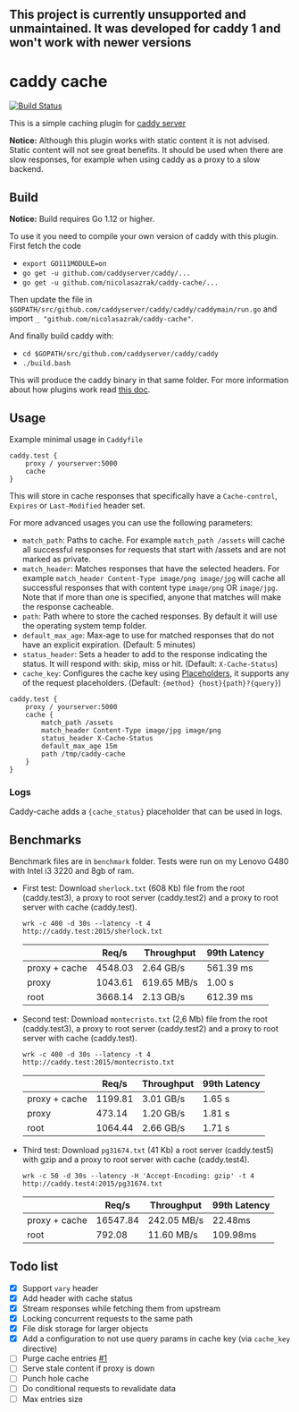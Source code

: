 ## This project is currently unsupported and unmaintained. It was developed for caddy 1 and won't work with newer versions


# caddy cache

[![Build Status](https://travis-ci.org/nicolasazrak/caddy-cache.svg?branch=master)](https://travis-ci.org/nicolasazrak/caddy-cache)

This is a simple caching plugin for [caddy server](https://caddyserver.com/)

**Notice:** Although this plugin works with static content it is not advised. Static content will not see great benefits. It should be used when there are slow responses, for example when using caddy as a proxy to a slow backend.

## Build

**Notice:** Build requires Go 1.12 or higher.

To use it you need to compile your own version of caddy with this plugin. First fetch the code

- `export GO111MODULE=on`
- `go get -u github.com/caddyserver/caddy/...`
- `go get -u github.com/nicolasazrak/caddy-cache/...`

Then update the file in `$GOPATH/src/github.com/caddyserver/caddy/caddy/caddymain/run.go` and import `_ "github.com/nicolasazrak/caddy-cache"`.

And finally build caddy with:

- `cd $GOPATH/src/github.com/caddyserver/caddy/caddy`
- `./build.bash`

This will produce the caddy binary in that same folder. For more information about how plugins work read [this doc](https://github.com/caddyserver/caddy/wiki/Writing-a-Plugin:-Directives). 

## Usage

Example minimal usage in `Caddyfile`

```
caddy.test {
    proxy / yourserver:5000
    cache
}
```

This will store in cache responses that specifically have a `Cache-control`, `Expires` or `Last-Modified` header set.

For more advanced usages you can use the following parameters: 

- `match_path`: Paths to cache. For example `match_path /assets` will cache all successful responses for requests that start with /assets and are not marked as private.
- `match_header`: Matches responses that have the selected headers. For example `match_header Content-Type image/png image/jpg` will cache all successful responses that with content type `image/png` OR `image/jpg`. Note that if more than one is specified, anyone that matches will make the response cacheable. 
- `path`: Path where to store the cached responses. By default it will use the operating system temp folder.
- `default_max_age`: Max-age to use for matched responses that do not have an explicit expiration. (Default: 5 minutes)
- `status_header`: Sets a header to add to the response indicating the status. It will respond with: skip, miss or hit. (Default: `X-Cache-Status`)
- `cache_key`: Configures the cache key using [Placeholders](https://caddyserver.com/docs/placeholders), it supports any of the request placeholders. (Default: `{method} {host}{path}?{query}`)

```
caddy.test {
    proxy / yourserver:5000
    cache {
        match_path /assets
        match_header Content-Type image/jpg image/png
        status_header X-Cache-Status
        default_max_age 15m
        path /tmp/caddy-cache
    }
}
```


### Logs

Caddy-cache adds a `{cache_status}` placeholder that can be used in logs.

## Benchmarks

Benchmark files are in `benchmark` folder. Tests were run on my Lenovo G480 with Intel i3 3220 and 8gb of ram.

- First test: Download `sherlock.txt` (608 Kb) file from the root (caddy.test3), a proxy to root server (caddy.test2) and a proxy to root server with cache (caddy.test).

    `wrk -c 400 -d 30s --latency -t 4 http://caddy.test:2015/sherlock.txt`

    |               | Req/s   | Throughput  | 99th Latency |
    |---------------|---------|-------------|--------------|
    | proxy + cache | 4548.03 |   2.64 GB/s | 561.39 ms    |
    | proxy         | 1043.61 | 619.65 MB/s |   1.00 s     |
    | root          | 3668.14 |   2.13 GB/s | 612.39 ms    |

- Second test: Download `montecristo.txt` (2,6 Mb) file from the root (caddy.test3), a proxy to root server (caddy.test2) and a proxy to root server with cache (caddy.test).

    `wrk -c 400 -d 30s --latency -t 4 http://caddy.test:2015/montecristo.txt`

    |               | Req/s   | Throughput  | 99th Latency |
    |---------------|---------|-------------|--------------|
    | proxy + cache | 1199.81 |   3.01 GB/s | 1.65 s       |
    | proxy         |  473.14 |   1.20 GB/s | 1.81 s       |
    | root          | 1064.44 |   2.66 GB/s | 1.71 s       |

- Third test: Download `pg31674.txt` (41 Kb) a root server (caddy.test5) with gzip and a proxy to root server with cache (caddy.test4).

    `wrk -c 50 -d 30s --latency -H 'Accept-Encoding: gzip' -t 4 http://caddy.test4:2015/pg31674.txt`

    |               | Req/s    | Throughput  | 99th Latency |
    |---------------|----------|-------------|--------------|
    | proxy + cache | 16547.84 | 242.05 MB/s |  22.48ms     |
    | root          | 792.08   |  11.60 MB/s | 109.98ms     |

## Todo list

- [x] Support `vary` header
- [x] Add header with cache status
- [x] Stream responses while fetching them from upstream
- [x] Locking concurrent requests to the same path
- [x] File disk storage for larger objects
- [x] Add a configuration to not use query params in cache key (via `cache_key` directive)
- [ ] Purge cache entries [#1](https://github.com/nicolasazrak/caddy-cache/issues/1)
- [ ] Serve stale content if proxy is down
- [ ] Punch hole cache
- [ ] Do conditional requests to revalidate data
- [ ] Max entries size
